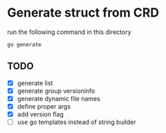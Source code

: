 # Generate struct from CRD

run the following command in this directory

```bash
go generate
```

## TODO

- [x] generate list
- [x] generate group versioninfo
- [x] generate dynamic file names
- [x] define proper args
- [x] add version flag
- [ ] use go templates instead of string builder
